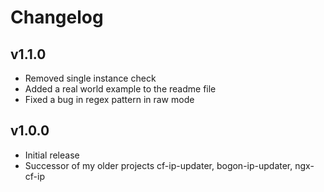 # Changelog

## v1.1.0

- Removed single instance check
- Added a real world example to the readme file
- Fixed a bug in regex pattern in raw mode

## v1.0.0

- Initial release
- Successor of my older projects cf-ip-updater, bogon-ip-updater, ngx-cf-ip
